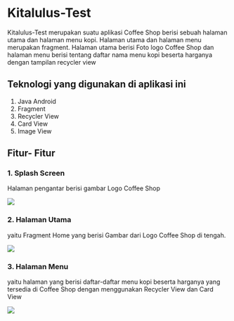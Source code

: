 # Kitalulus-Test

Kitalulus-Test merupakan suatu aplikasi Coffee Shop berisi sebuah halaman utama dan halaman menu kopi.
Halaman utama dan halaman menu merupakan fragment. Halaman utama berisi Foto logo Coffee Shop dan halaman menu berisi tentang daftar nama menu kopi beserta harganya dengan tampilan recycler view

## Teknologi yang digunakan di aplikasi ini

1. Java Android
2. Fragment
3. Recycler View
4. Card View
5. Image View

## Fitur- Fitur

### 1. Splash Screen

Halaman pengantar berisi gambar Logo Coffee Shop

<img src="/ss/register.png">

### 2. Halaman Utama

yaitu Fragment Home yang berisi Gambar dari Logo Coffee Shop di tengah.

<img src="/ss/register.png">

### 3. Halaman Menu

yaitu halaman yang berisi daftar-daftar menu kopi beserta harganya yang tersedia di Coffee Shop dengan menggunakan Recycler View dan Card View

<img src="/ss/register.png">
